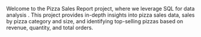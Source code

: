 Welcome to the Pizza Sales Report project, where we leverage SQL for data analysis . This project provides in-depth insights into pizza sales data, sales by pizza category and size, and identifying top-selling pizzas based on revenue, quantity, and total orders.
